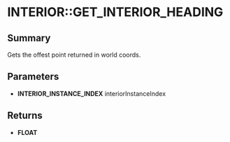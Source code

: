 # INTERIOR::GET_INTERIOR_HEADING

## Summary
Gets the offest point returned in world coords.

## Parameters
* **INTERIOR_INSTANCE_INDEX** interiorInstanceIndex

## Returns
* **FLOAT**